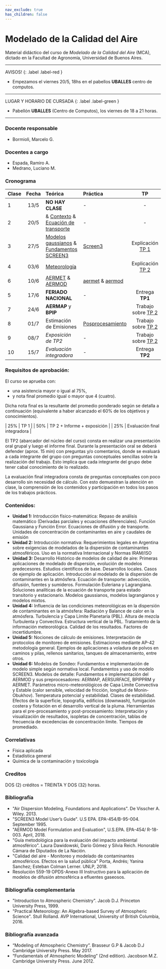 ```yaml
---
nav_exclude: true
has_children: false
---
```


# Modelado de la Calidad del Aire

Material didáctico del curso de *Modelado de la Calidad del Aire* (MCA), dictado en la Facultad de Agronomía, Universidad de Buenos Aires.

---

AVISOS! 
{: .label .label-red }
+ Empezamos el viernes 20/5, 18hs en el pabellos **UBALLES** centro de computos.

---

LUGAR Y HORARIO DE CURSADA 
{: .label .label-green }
+  Pabellón **UBALLES** (Centro de Computos), los viernes de 18 a 21 horas.

---

### Docente responsable
+ Bormioli, Marcelo G.

### Docentes a cargo
+ Espada, Ramiro A.
+ Medrano, Luciano M.

### Cronograma

|Clase| Fecha | Teórica | Práctica |   TP  |
|:---|:-----:|:--------|:----------|:-----:|
| 1  | 13/5  | **NO HAY CLASE**                                                         |     -      | - |
| 2  | 20/5  | & [Contexto](./teo/c0a.html) & [Ecuación de transporte](./teo/c0a.html)  |     -      | - |
| 3  | 27/5  | [Modelos gaussianos](./teo/c1b.html) & [Fundamentos SCREEN3            ](./teo/c2.html)| [Screen3](./tut/screen3.html) |Explicación [TP 1](./tps/tp1.html)   |
| 4  | 03/6  | [Meteorología](./teo/c3.html)  |  |  Explicación [TP 2](./tps/tp2.html)   |
| 6  | 10/6  | [AERMET](./teo/c4a.html) & [AERMOD](./teo/c6.html) |  [aermet](./tut/aermet.html) &  [aermod](./tut/aermod.html)  ||
| 5  | 17/6  | **FERIADO NACIONAL**                             | -                                  | Entrega **TP1**                      |
| 7  | 24/6  | **AERMAP** y **BPIP**                            |                                    | Trabajo sobre [TP 2](./tps/tp2.html) |
| 8  | 01/7  | Estimación de Emisiones                          | [Posprocesamiento](./tut/pos.html) | Trabajo sobre [TP 2](./tps/tp2.html) |
| 9  | 08/7  | *Exposición de TP2*                              | -                                  | Trabajo sobre [TP 2](./tps/tp2.html) |
| 10 | 15/7  | *Evaluación integradora*                         | -                                  | Entrega **TP2**                      | 


### Requisitos de aprobación:

El  curso se aprueba con:
- una asistencia mayor o igual al 75%,
- y nota final promedio igual o mayor que 4 (cuatro).

Dicha nota final es la resultante del promedio ponderado según se detalla a continuación
(equivalente a haber alcanzado el 60% de los objetivos y conocimientos).

| 25% | TP 1				|
| 50% | TP 2 + Informe + exposición     |
| 25% | Evaluación final integradora    |

El TP2 (abarcador del núcleo del curso) consta en realizar una presentación oral grupal y luego el
informe final. Durante la presentación oral se deberá defender (aprox. 15 min) con preguntas y/o comentarios, donde se evaluará a cada integrante del grupo con preguntas conceptuales sencillas sobre la realización del trabajo. Esto implica que cada integrante del grupo debe tener cabal conocimiento de lo realizado.

La evaluación final integradora consta de preguntas conceptuales con poco desarrollo sin necesidad de cálculo. Con esto demuestran la atención en clase, la comprensión de los contenidos y participación en todos los pasos de los trabajos prácticos.


### Contenidos:

- **Unidad 1:** Introducción físico-matemática: Repaso de análisis matemático (Derivadas parciales y ecuaciones diferenciales). Función Gaussiana y Función Error. Ecuaciones de difusión y de transporte. Unidades de concentración de contaminantes en aire y caudales de emisión
- **Unidad 2:** Introducción normativa: Requerimientos legales en Argentina sobre exigencias de modelados de la dispersión de contaminantes atmosféricos. Uso en la normativa Internacional y Normas IRAM/ISO
- **Unidad 3:** Desarrollo Histórico de modelos de calidad de aire: Primeras aplicaciones de modelado de dispersión, evolución de modelos predecesores. Estudios científicos de base. Desarrollos locales. Casos de ejemplo de aplicación. Introducción al modelado de la dispersión de contaminantes en la atmósfera. Ecuación de transporte: advección, difusión, fuentes y sumideros. Formulación Euleriana y Lagrangiana. Soluciones analíticas de la ecuación de transporte para estado transitorio y estacionario. Modelos gaussianos, modelos lagrangianos y modelos mixtos.
- **Unidad 4:** Influencia de las condiciones meteorológicas en la dispersión de contaminantes en la atmósfera: Radiación y Balance de calor en la atmósfera. Turbulencia y Capa Límite Planetaria (PBL). Altura de mezcla Turbulenta y Convectiva. Estructura vertical de la PBL. Tratamiento de la información meteorológica. Calidad de los resultados. Factores de incertidumbre. 
- **Unidad 5:** Nociones de cálculo de emisiones. Interpretación de protocolos de monitoreo de emisiones. Estimaciones mediante AP-42 metodología general. Ejemplos de aplicaciones a voladura de polvos en caminos y pilas, rellenos sanitarios, tanques de almacenamiento, entre otros. 
- **Unidad 6:** Modelos de Sondeo: Fundamentos e implementación de modelo simple según normativa local. Fundamentos y uso de modelo SCREEN3. Modelos de detalle: Fundamentos e implementación del AERMOD y sus preprocesadores: AERMAP, AERSURFACE, BPIPPRM y AERMET. Parámetros micro-meteorológicos de Capa Límite Convectiva y Estable (calor sensible, velocidad de fricción, longitud de Monin-Obukhov). Temperatura potencial y estabilidad. Clases de estabilidad. Efectos de la superficie, topografía, edificios (downwash), fumigación costera y flotación en el desarrollo vertical de la pluma. Herramientas para el pre-procesamiento y post-procesamiento:
Interpretación y visualización de resultados, isopletas de concentración, tablas de frecuencia de excedencias de concentración límite. Tiempos de promediado. 

### Correlativas
+ Física aplicada
+ Estadística general
+ Química de la contaminación y toxicología

### Creditos
DOS (2) créditos = TREINTA Y DOS (32) horas.

### Bibliografía

+ "Air Dispersion Modeling, Foundations and Applications". De Visscher A. Wiley. 2013.
+ "SCREEN3 Model User’s Guide". U.S EPA. EPA-454/B-95-004. September 1995.
+ "AERMOD Model Formulation and Evaluation", U.S.EPA. EPA-454/ R-18-003. April, 2018.
+ "Guía metodológica para la evaluación del impacto ambiental atmosférico". Laura Dawidowski, Darío Gómez y Silvia Reich. Honorable Cámara de Diputados de La Nación.
+ "Calidad del aire - Monitoreo y modelado de contaminantes atmosféricos. Efectos en la salud pública" Porta, Andrés; Yanina Sanchez; Esteban Colman Lerner. UNLP, 2018.
+ Resolución 559-19 OPDS-Anexo III Instructivo para la aplicación de modelos de difusión atmosférica a efluentes gaseosos. 

### Bibliografía complementaria

+ "Introduction to Atmospheric Chemistry". Jacob D.J. Princeton University Press, 1999.
+ "Practical Meteorology: An Algebra-based Survey of Atmospheric Science". Stull Rolland. AVP International, University of British Columbia, 2016.

### Bibliografía avanzada

+ “Modeling of Atmospheric Chemistry”. Brasseur G.P & Jacob D.J Cambridge University Press. May 2017.
+ “Fundamentals of Atmospheric Modeling” (2nd edition). Jacobson M.Z. Cambridge University Press. June 2012.
